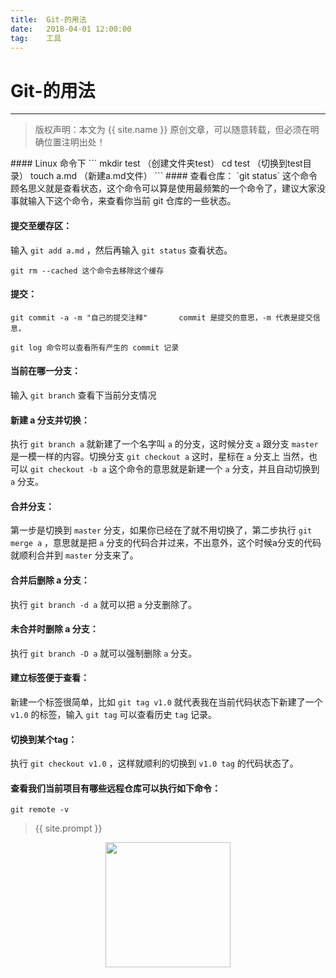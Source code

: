 ```yaml
---             
title:  Git-的用法
date:   2018-04-01 12:00:00
tag:    工具
---
```

# Git-的用法

***
> 版权声明：本文为 {{ site.name }} 原创文章，可以随意转载，但必须在明确位置注明出处！

<head><link rel="stylesheet" href="../css/rouge.css"></head>
#### Linux 命令下     
```
mkdir test （创建文件夹test）     
cd test （切换到test目录）     
touch a.md （新建a.md文件）      
```
#### 查看仓库：     
`git status` 这个命令顾名思义就是查看状态，这个命令可以算是使用最频繁的一个命令了，建议大家没事就输入下这个命令，来查看你当前 git 仓库的一些状态。       

#### 提交至缓存区：    
输入 `git add a.md` ，然后再输入 `git status` 查看状态。     
```
git rm --cached 这个命令去移除这个缓存       
```
#### 提交： 
```     
git commit -a -m "自己的提交注释"       commit 是提交的意思，-m 代表是提交信息，       
```
```
git log 命令可以查看所有产生的 commit 记录     
```
#### 当前在哪一分支：      
输入 `git branch` 查看下当前分支情况     

#### 新建 a 分支并切换：        
执行 `git branch a` 就新建了一个名字叫 `a` 的分支，这时候分支 `a` 跟分支 `master` 是一模一样的内容。切换分支 `git checkout a`   这时，星标在 `a` 分支上   当然，也可以 `git checkout -b a` 这个命令的意思就是新建一个 `a` 分支，并且自动切换到 `a` 分支。       

#### 合并分支：       
第一步是切换到 `master` 分支，如果你已经在了就不用切换了，第二步执行 `git merge a` ，意思就是把 `a` 分支的代码合并过来，不出意外，这个时候a分支的代码就顺利合并到 `master` 分支来了。        

#### 合并后删除 a 分支：     
执行 `git branch -d a` 就可以把 `a` 分支删除了。      

#### 未合并时删除 a 分支：      
执行 `git branch -D a` 就可以强制删除 `a` 分支。       

#### 建立标签便于查看：      
新建一个标签很简单，比如 `git tag v1.0` 就代表我在当前代码状态下新建了一个 `v1.0` 的标签，输入 `git tag` 可以查看历史 `tag` 记录。      

#### 切换到某个tag：       
执行 `git checkout v1.0` ，这样就顺利的切换到 `v1.0 tag` 的代码状态了。        


#### 查看我们当前项目有哪些远程仓库可以执行如下命令：   
```   
git remote -v      
```
> {{ site.prompt }}

<div  align="center">
<img src="https://rengui520.github.io/images/wechart.jpg" width = "200" height = "200"/>